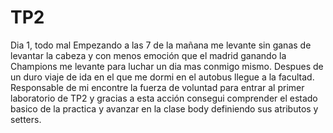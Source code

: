# TP2
Dia 1, todo mal
Empezando a las 7 de la mañana me levante sin ganas de levantar la cabeza y con menos emoción que el madrid ganando la Champions me levante para luchar un dia mas conmigo
mismo. Despues de un duro viaje de ida en el que me dormi en el autobus llegue a la facultad. Responsable de mi encontre la fuerza de voluntad para entrar al primer
laboratorio de TP2 y gracias a esta acción consegui comprender el estado basico de la practica y avanzar en la clase body definiendo sus atributos y setters.
